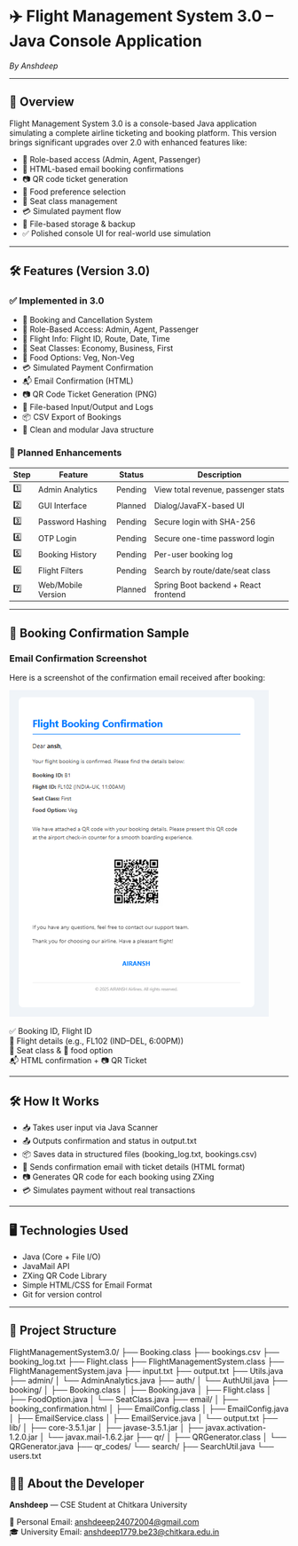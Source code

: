 # ✈️ Flight Management System 3.0 – Java Console Application  
_By Anshdeep_

---

## 📖 Overview  
Flight Management System 3.0 is a console-based Java application simulating a complete airline ticketing and booking platform. This version brings significant upgrades over 2.0 with enhanced features like:

- 🔐 Role-based access (Admin, Agent, Passenger)  
- 📩 HTML-based email booking confirmations  
- 📷 QR code ticket generation  
- 🍱 Food preference selection  
- 💺 Seat class management  
- 💳 Simulated payment flow  
- 📂 File-based storage & backup  
- ✅ Polished console UI for real-world use simulation  

---

## 🛠️ Features (Version 3.0)

### ✅ Implemented in 3.0  
- 🎫 Booking and Cancellation System  
- 🔐 Role-Based Access: Admin, Agent, Passenger  
- 🛫 Flight Info: Flight ID, Route, Date, Time  
- 💺 Seat Classes: Economy, Business, First  
- 🍱 Food Options: Veg, Non-Veg  
- 💳 Simulated Payment Confirmation  
- 📬 Email Confirmation (HTML)  
- 📷 QR Code Ticket Generation (PNG)  
- 📁 File-based Input/Output and Logs  
- 📦 CSV Export of Bookings  
- 📑 Clean and modular Java structure  

### 🧭 Planned Enhancements

| Step | Feature            | Status   | Description                         |
|-------|--------------------|----------|-----------------------------------|
| 1️⃣    | Admin Analytics    | Pending  | View total revenue, passenger stats|
| 2️⃣    | GUI Interface      | Planned  | Dialog/JavaFX-based UI             |
| 3️⃣    | Password Hashing   | Pending  | Secure login with SHA-256          |
| 4️⃣    | OTP Login          | Pending  | Secure one-time password login     |
| 5️⃣    | Booking History    | Pending  | Per-user booking log               |
| 6️⃣    | Flight Filters     | Pending  | Search by route/date/seat class    |
| 7️⃣    | Web/Mobile Version | Planned  | Spring Boot backend + React frontend |

---

## 🧾 Booking Confirmation Sample

### Email Confirmation Screenshot

Here is a screenshot of the confirmation email received after booking:

![Confirmation Email](images/Screenshot%202025-05-25%20135011.png)



✅ Booking ID, Flight ID  
🛫 Flight details (e.g., FL102 (IND–DEL, 6:00PM))  
💺 Seat class & 🍱 food option  
📬 HTML confirmation + 📷 QR Ticket  

---

## 🛠 How It Works  
- 📥 Takes user input via Java Scanner  
- 📤 Outputs confirmation and status in output.txt  
- 📦 Saves data in structured files (booking_log.txt, bookings.csv)  
- 📨 Sends confirmation email with ticket details (HTML format)  
- 📷 Generates QR code for each booking using ZXing  
- 💳 Simulates payment without real transactions  

---

## 🖥 Technologies Used  
- Java (Core + File I/O)  
- JavaMail API  
- ZXing QR Code Library  
- Simple HTML/CSS for Email Format  
- Git for version control  

---

## 📁 Project Structure

FlightManagementSystem3.0/
├── Booking.class
├── bookings.csv
├── booking_log.txt
├── Flight.class
├── FlightManagementSystem.class
├── FlightManagementSystem.java
├── input.txt
├── output.txt
├── Utils.java
├── admin/
│ └── AdminAnalytics.java
├── auth/
│ └── AuthUtil.java
├── booking/
│ ├── Booking.class
│ ├── Booking.java
│ ├── Flight.class
│ ├── FoodOption.java
│ └── SeatClass.java
├── email/
│ ├── booking_confirmation.html
│ ├── EmailConfig.class
│ ├── EmailConfig.java
│ ├── EmailService.class
│ ├── EmailService.java
│ └── output.txt
├── lib/
│ ├── core-3.5.1.jar
│ ├── javase-3.5.1.jar
│ ├── javax.activation-1.2.0.jar
│ └── javax.mail-1.6.2.jar
├── qr/
│ ├── QRGenerator.class
│ └── QRGenerator.java
├── qr_codes/
└── search/
├── SearchUtil.java
└── users.txt








## 👨‍✈️ About the Developer

**Anshdeep** — CSE Student at Chitkara University

📧 Personal Email: [anshdeeep24072004@gmail.com](mailto:anshdeeep24072004@gmail.com)  
🎓 University Email: [anshdeep1779.be23@chitkara.edu.in](mailto:anshdeep1779.be23@chitkara.edu.in)


